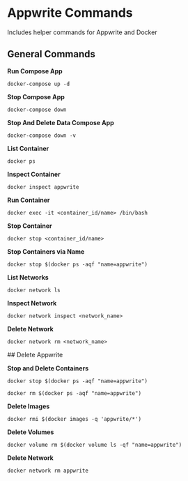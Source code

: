 # Appwrite Commands

Includes helper commands for Appwrite and Docker

## General Commands

**Run Compose App**

`docker-compose up -d`

**Stop Compose App**

`docker-compose down`

**Stop And Delete Data Compose App**

`docker-compose down -v`

**List Container**

`docker ps`

**Inspect Container**

`docker inspect appwrite`

**Run Container**

`docker exec -it <container_id/name> /bin/bash`

**Stop Container**

`docker stop <container_id/name>`

**Stop Containers via Name**

`docker stop $(docker ps -aqf "name=appwrite")`

**List Networks**

`docker network ls`

**Inspect Network**

`docker network inspect <network_name>`

**Delete Network**

`docker network rm <network_name>`


## Delete Appwrite

**Stop and Delete Containers**

`docker stop $(docker ps -aqf "name=appwrite")`

`docker rm $(docker ps -aqf "name=appwrite")`

**Delete Images**

`docker rmi $(docker images -q 'appwrite/*')`

**Delete Volumes**

`docker volume rm $(docker volume ls -qf "name=appwrite")`

**Delete Network**

`docker network rm appwrite`